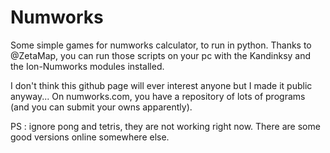 # Numworks
Some simple games for numworks calculator, to run in python.
Thanks to @ZetaMap, you can run those scripts on your pc with the Kandinksy and the Ion-Numworks modules installed.

I don't think this github page will ever interest anyone but I made it public anyway... On numworks.com, you have a repository of lots of programs (and you can submit your owns apparently).

PS : ignore pong and tetris, they are not working right now. There are some good versions online somewhere else.
